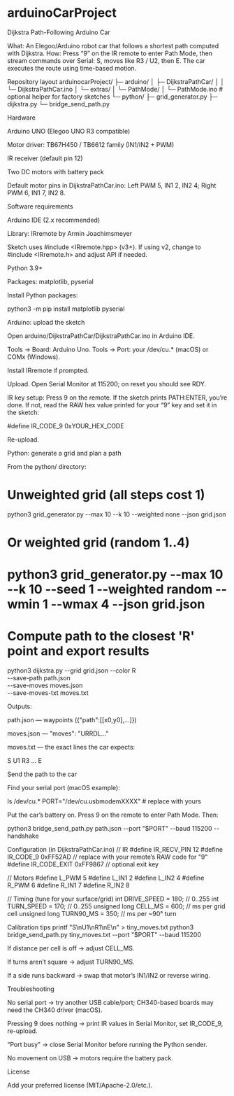 # arduinoCarProject

Dijkstra Path-Following Arduino Car

What: An Elegoo/Arduino robot car that follows a shortest path computed with Dijkstra.
How: Press “9” on the IR remote to enter Path Mode, then stream commands over Serial: S, moves like R3 / U2, then E. The car executes the route using time-based motion.

Repository layout
arduinocarProject/
├─ arduino/
│  ├─ DijkstraPathCar/
│  │  └─ DijkstraPathCar.ino
│  └─ extras/
│     └─ PathMode/
│        └─ PathMode.ino        # optional helper for factory sketches
└─ python/
   ├─ grid_generator.py
   ├─ dijkstra.py
   └─ bridge_send_path.py

Hardware

Arduino UNO (Elegoo UNO R3 compatible)

Motor driver: TB67H450 / TB6612 family (IN1/IN2 + PWM)

IR receiver (default pin 12)

Two DC motors with battery pack

Default motor pins in DijkstraPathCar.ino: Left PWM 5, IN1 2, IN2 4; Right PWM 6, IN1 7, IN2 8.

Software requirements

Arduino IDE (2.x recommended)

Library: IRremote by Armin Joachimsmeyer

Sketch uses #include <IRremote.hpp> (v3+). If using v2, change to #include <IRremote.h> and adjust API if needed.

Python 3.9+

Packages: matplotlib, pyserial

Install Python packages:

python3 -m pip install matplotlib pyserial

Arduino: upload the sketch

Open arduino/DijkstraPathCar/DijkstraPathCar.ino in Arduino IDE.

Tools → Board: Arduino Uno. Tools → Port: your /dev/cu.* (macOS) or COMx (Windows).

Install IRremote if prompted.

Upload. Open Serial Monitor at 115200; on reset you should see RDY.

IR key setup: Press 9 on the remote. If the sketch prints PATH:ENTER, you’re done. If not, read the RAW hex value printed for your “9” key and set it in the sketch:

#define IR_CODE_9  0xYOUR_HEX_CODE


Re-upload.

Python: generate a grid and plan a path

From the python/ directory:

# Unweighted grid (all steps cost 1)
python3 grid_generator.py --max 10 --k 10 --weighted none --json grid.json

# Or weighted grid (random 1..4)
# python3 grid_generator.py --max 10 --k 10 --seed 1 --weighted random --wmin 1 --wmax 4 --json grid.json

# Compute path to the closest 'R' point and export results
python3 dijkstra.py --grid grid.json --color R \
  --save-path path.json \
  --save-moves moves.json \
  --save-moves-txt moves.txt


Outputs:

path.json — waypoints ({"path":[[x0,y0],...]})

moves.json — "moves": "URRDL..."

moves.txt — the exact lines the car expects:

S
U1
R3
...
E

Send the path to the car

Find your serial port (macOS example):

ls /dev/cu.*
PORT="/dev/cu.usbmodemXXXX"   # replace with yours


Put the car’s battery on. Press 9 on the remote to enter Path Mode. Then:

python3 bridge_send_path.py path.json --port "$PORT" --baud 115200 --handshake

Configuration (in DijkstraPathCar.ino)
// IR
#define IR_RECV_PIN 12
#define IR_CODE_9   0xFF52AD      // replace with your remote’s RAW code for "9"
#define IR_CODE_EXIT 0xFF9867     // optional exit key

// Motors
#define L_PWM 5
#define L_IN1 2
#define L_IN2 4
#define R_PWM 6
#define R_IN1 7
#define R_IN2 8

// Timing (tune for your surface/grid)
int DRIVE_SPEED  = 180;          // 0..255
int TURN_SPEED   = 170;          // 0..255
unsigned long CELL_MS   = 600;   // ms per grid cell
unsigned long TURN90_MS = 350;   // ms per ~90° turn

Calibration tips
printf "S\nU1\nR1\nE\n" > tiny_moves.txt
python3 bridge_send_path.py tiny_moves.txt --port "$PORT" --baud 115200


If distance per cell is off → adjust CELL_MS.

If turns aren’t square → adjust TURN90_MS.

If a side runs backward → swap that motor’s IN1/IN2 or reverse wiring.

Troubleshooting

No serial port → try another USB cable/port; CH340-based boards may need the CH340 driver (macOS).

Pressing 9 does nothing → print IR values in Serial Monitor, set IR_CODE_9, re-upload.

“Port busy” → close Serial Monitor before running the Python sender.

No movement on USB → motors require the battery pack.

License

Add your preferred license (MIT/Apache-2.0/etc.).
